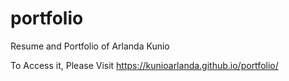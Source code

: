 # portfolio
Resume and Portfolio of Arlanda Kunio

To Access it, Please Visit https://kunioarlanda.github.io/portfolio/
